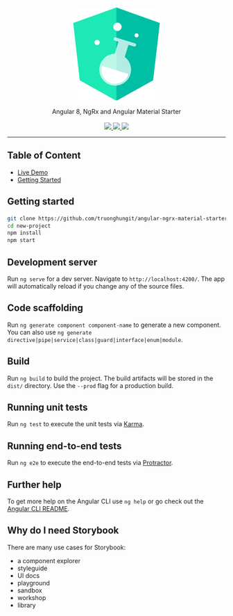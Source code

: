 
<p align="center">
  <img src="meta/images/logo.png">
  
  <br />
  <p align="center">
  Angular 8, NgRx and Angular Material Starter
  <br /><br />

  <a href="https://circleci.com/gh/truonghungit/angular-ngrx-material-starter">
    <img src="https://img.shields.io/circleci/build/github/truonghungit/angular-ngrx-material-starter/master.svg?style=flat-square" />
  </a>
  <a href="https://github.com/prettier/prettier">
    <img src="https://img.shields.io/badge/code_style-prettier-ff69b4.svg?style=flat-square" />
  </a>
  <a href="https://github.com/truonghungit/angular-ngrx-material-starter/commits">
    <img src="https://img.shields.io/github/last-commit/truonghungit/angular-ngrx-material-starter.svg?style=flat-square" />
  </a>
  </p>
</p>

---


## Table of Content

- [Live Demo](https://angular-ngrx-material-starter.firebaseapp.com/)
- [Getting Started](#getting-started)

## Getting started

```bash
git clone https://github.com/truonghungit/angular-ngrx-material-starter.git new-project
cd new-project
npm install
npm start
```

## Development server

Run `ng serve` for a dev server. Navigate to `http://localhost:4200/`. The app will automatically reload if you change any of the source files.

## Code scaffolding

Run `ng generate component component-name` to generate a new component. You can also use `ng generate directive|pipe|service|class|guard|interface|enum|module`.

## Build

Run `ng build` to build the project. The build artifacts will be stored in the `dist/` directory. Use the `--prod` flag for a production build.

## Running unit tests

Run `ng test` to execute the unit tests via [Karma](https://karma-runner.github.io).

## Running end-to-end tests

Run `ng e2e` to execute the end-to-end tests via [Protractor](http://www.protractortest.org/).

## Further help

To get more help on the Angular CLI use `ng help` or go check out the [Angular CLI README](https://github.com/angular/angular-cli/blob/master/README.md).

##  Why do I need Storybook

There are many use cases for Storybook: 
- a component explorer
- styleguide
- UI docs
- playground
- sandbox
- workshop
- library
